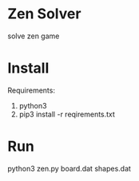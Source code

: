 # Zen Solver
solve zen game
# Install
Requirements:
  1. python3
  2. pip3 install -r reqirements.txt
# Run
python3 zen.py board.dat shapes.dat
